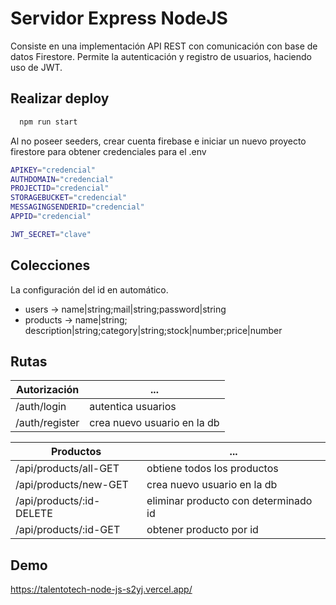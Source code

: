 
# Servidor Express NodeJS

Consiste en una implementación API REST con comunicación con base de datos Firestore. Permite la autenticación y registro de usuarios, haciendo uso de JWT.


## Realizar deploy

```bash
  npm run start
```

Al no poseer seeders, crear cuenta firebase e iniciar un nuevo proyecto firestore para obtener credenciales para el .env

```bash
APIKEY="credencial"
AUTHDOMAIN="credencial"
PROJECTID="credencial"
STORAGEBUCKET="credencial"
MESSAGINGSENDERID="credencial"
APPID="credencial"

JWT_SECRET="clave"
```

## Colecciones

La configuración del id en automático.

- users -> name|string;mail|string;password|string
- products -> name|string; description|string;category|string;stock|number;price|number


## Rutas

| Autorización    |            ...             |
| ------------    |          -------           |
| /auth/login     | autentica usuarios
| /auth/register  | crea nuevo usuario en la db

| Productos             |            ...             |
| ------------          |          -------           |
| /api/products/all-GET     | obtiene todos los productos
| /api/products/new-GET     | crea nuevo usuario en la db|
| /api/products/:id-DELETE| eliminar producto con determinado id|
| /api/products/:id-GET | obtener producto por id |


## Demo

https://talentotech-node-js-s2yj.vercel.app/